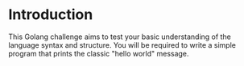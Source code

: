 # Introduction

This Golang challenge aims to test your basic understanding of the language syntax and structure. You will be required to write a simple program that prints the classic "hello world" message.

